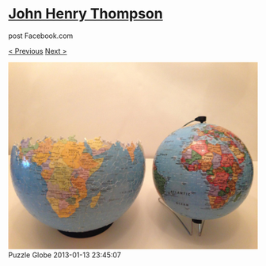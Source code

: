 # [John Henry Thompson](../README.md)
post Facebook.com

[< Previous](2013-01-13-5.md) [Next >](2013-01-06-1.md)

[![](../media/2013-01-13/Puzzle-Globe-5.jpg)](../README.md)
Puzzle Globe
2013-01-13 23:45:07